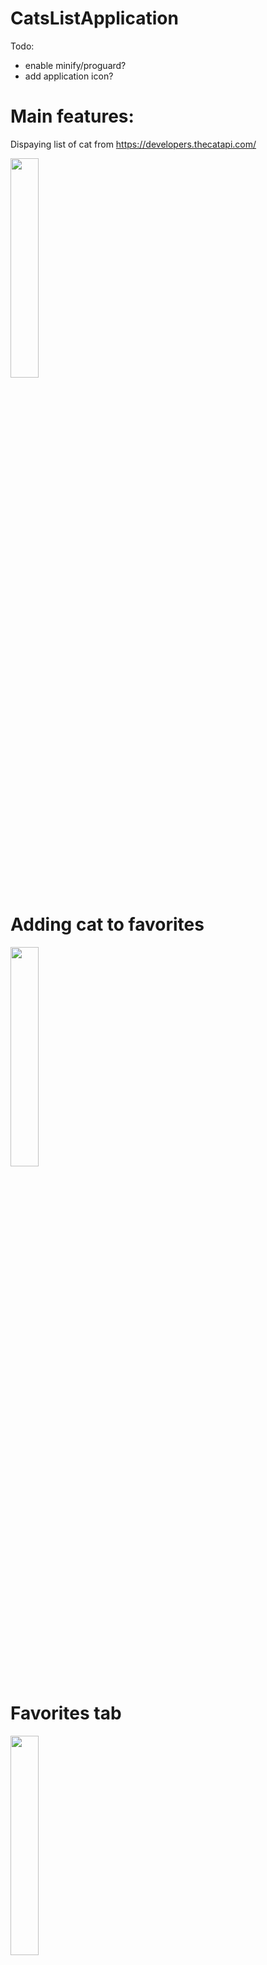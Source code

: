 # CatsListApplication

Todo: 
- enable minify/proguard?
- add application icon?

# Main features:

Dispaying list of cat from https://developers.thecatapi.com/

<img src="https://user-images.githubusercontent.com/60145514/208376230-57e6bf76-d90d-4ce1-87a6-546f1200ece7.jpg" width=30% height=30%>


# Adding cat to favorites

<img src="https://user-images.githubusercontent.com/60145514/208376320-8011156b-2eb1-4aeb-af09-a37a906d75ee.jpg" width=30% height=30%>


# Favorites tab

<img src="https://user-images.githubusercontent.com/60145514/208376382-a244de74-47b2-4b90-a224-a8b3b3f10e0c.jpg" width=30% height=30%>


# Removing cat from favorites

<img src="https://user-images.githubusercontent.com/60145514/208376450-6aaed160-4850-456a-9589-d597954e7d98.jpg" width=30% height=30%>


# Downloading cat image

<img src="https://user-images.githubusercontent.com/60145514/208376493-9408b852-93f0-4135-b704-3fbbab3d0164.jpg" width=30% height=30%>


